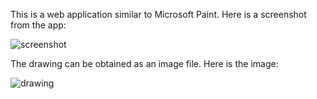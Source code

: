 This is a web application similar to Microsoft Paint. Here is a screenshot from the app:

![screenshot](https://github.com/user-attachments/assets/fe66e353-2052-402f-b0f9-e404b72791b1)

The drawing can be obtained as an image file. Here is the image:

![drawing](https://github.com/user-attachments/assets/46674f1c-279d-48f5-bc4c-30fefff35cff)

